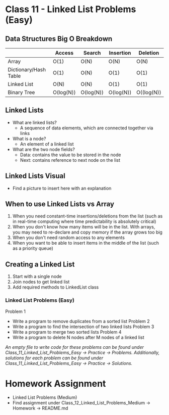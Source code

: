 # Class 11 - Linked List Problems (Easy)

## Data Structures Big O Breakdown

| | Access | Search | Insertion | Deletion |
| --- | --- | --- | --- | --- |
| Array | O(1) | O(N) | O(N) | O(N) |
| Dictionary/Hash Table | O(1) | O(N) | O(1) | O(1) |
| Linked List | O(N) | O(N) | O(1) | O(1) |
| Binary Tree | O(log(N)) | O(log(N)) | O(log(N)) | O((log(N)) |

## Linked Lists
- What are linked lists?
    - A sequence of data elements, which are connected together via links
- What is a node?
    - An element of a linked list
- What are the two node fields?
    - Data: contains the value to be stored in the node
    - Next: contains reference to next node on the list

## Linked Lists Visual
- Find a picture to insert here with an explanation

## When to use Linked Lists vs Array
1. When you need constant-time insertions/deletions from the list (such as in real-time computing where time predictability is absolutely critical)
2. When you don't know how many items will be in the list. With arrays, you may need to re-declare and copy memory if the array grows too big
3. When you don't need random access to any elements
4. When you want to be able to insert items in the middle of the list (such as a priority queue)

## Creating a Linked List
1. Start with a single node
2. Join nodes to get linked list
3. Add required methods to LinkedList class

### Linked List Problems (Easy)
Problem 1
- Write a program to remove duplicates from a sorted list
Problem 2
- Write a program to find the intersection of two linked lists
Problem 3
- Write a program to merge two sorted lists
Problem 4
- Write a program to delete N nodes after M nodes of a linked list

*An empty file to write code for these problems can be found under Class_11_Linked_List_Problems_Easy -> Practice -> Problems. Additionally, solutions for each problem can be found under Class_11_Linked_List_Problems_Easy -> Practice -> Solutions.*

# Homework Assignment
- Linked List Problems (Medium)
- Find assignment under Class_12_Linked_List_Problems_Medium -> Homework -> README.md
